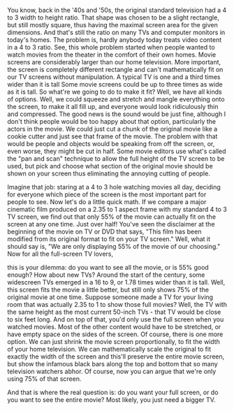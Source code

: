 
You know, back in the &#39;40s and &#39;50s,
the original standard television 
had a 4 to 3 width to height ratio.
That shape was chosen 
to be a slight rectangle,
but still mostly square, thus having 
the maximal screen area
for the given dimensions.
And that&#39;s still the ratio on many TVs 
and computer monitors in today&#39;s homes.
The problem is, hardly anybody today 
treats video content in a 4 to 3 ratio.
See, this whole problem started
when people wanted 
to watch movies from the theater
in the comfort of their own homes.
Movie screens are considerably larger 
than our home television.
More important, the screen 
is completely different rectangle
and can&#39;t mathematically fit 
on our TV screens without manipulation.
A typical TV is one and a third times
wider than it is tall
Some movie screens could be up to 
three times as wide as it is tall.
So what&#39;re we going to do to make it fit? 
Well, we have all kinds of options.
Well, we could squeeze and stretch 
and mangle everything onto the screen,
to make it all fill up,
and everyone would look
ridiculously thin and compressed.
The good news is
the sound would be just fine,
although I don&#39;t think people would be 
too happy about that option,
particularly the actors in the movie.
We could just cut a chunk 
of the original movie like a cookie cutter
and just see that frame of the movie.
The problem with that would be 
people and objects
would be speaking from off the screen,
or, even worse, they might be cut in half.
Some movie editors use what&#39;s called
the &quot;pan and scan&quot; technique
to allow the full height 
of the TV screen to be used,
but pick and choose what section 
of the original movie
should be shown on your screen
thus eliminating the annoying 
cutting of people.

Imagine that job: staring at a 4 to 3 hole
watching movies all day, 
deciding for everyone
which piece of the screen is
the most important part for people to see.
Now let&#39;s do a little quick math.
If we compare a major cinematic film 
produced on a 2.35 to 1 aspect frame
with my standard 4 to 3 TV screen,
we find out that only 55% of the movie 
can actually fit on the screen
at any one time.
Just over half!
You&#39;ve seen the disclaimer 
at the beginning of the movie on TV or DVD
that says, 
&quot;This film has been modified
from its original format 
to fit on your TV screen.&quot;
Well, what it should say is,
&quot;We are only displaying 55% 
of the movie of our choosing.&quot;
Now for all the full-screen TV lovers,

this is your dilemma:
do you want to see all the movie, 
or is 55% good enough?
How about new TVs?
Around the start of the century, 
some widescreen TVs
emerged in a 16 to 9, or 1.78 times 
wider than it is tall.
Well, this screen fits 
the movie a little better,
but still only shows 75% 
of the original movie at one time.
Suppose someone made 
a TV for your living room
that was actually 2.35 to 1 
to show those full movies?
Well, the TV with the same height 
as the most current 50-inch TVs -
that TV would be close to six feet long.
And on top of that, you&#39;d only use 
the full screen when you watched movies.
Most of the other content 
would have to be stretched,
or have empty space on 
the sides of the screen.
Of course, there is one more option.
We can just shrink
the movie screen proportionally,
to fit the width of your home television.
We can mathematically scale the original 
to fit exactly the width of the screen
and this&#39;ll preserve 
the entire movie screen,
but show the infamous black bars
along the top and bottom
that so many television watchers abhor.
Of course, now you can argue 
that we&#39;re only using 75% of that screen.

And that is where the real question is:
do you want your full screen, 
or do you want to see the entire movie?
Most likely, you just need a bigger TV.
